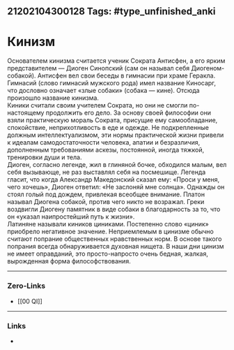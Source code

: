 21202104300128
Tags: #type_unfinished_anki
---
# Кинизм

Основателем кинизма считается ученик Сократа Антисфен, а его ярким представителем — Диоген Синопский (сам он называл себя Диогеном-собакой). Антисфен вел свои беседы в гимнасии при храме Геракла. Гимнасий (слово гимнасий мужского рода) имел название Киносарг, что дословно означает «злые собаки» (собака — кине). Отсюда произошло название кинизма.<br>Киники считали своим учителем Сократа, но они не смогли по-настоящему продолжить его дело. За основу своей философии они взяли практическую мораль Сократа, присущие ему самообладание, спокойствие, неприхотливость в еде и одежде. Не подкрепленные должным интеллектуализмом, эти нормы практической жизни привели к идеалам самодостаточности человека, апатии и безразличия, дополненным требованиями аскезы, постоянной, иногда тяжкой, тренировки души и тела.<br>Диоген, согласно легенде, жил в глиняной бочке, обходился малым, вел себя вызывающе, не раз выставлял себя на посмешище. Легенда гласит, что когда Александр Македонский сказал ему: «Проси у меня, чего хочешь», Диоген ответил: «Не заслоняй мне солнца». Однажды он стоял голый под дождем, привлекая всеобщее внимание. Платон называл Диогена собакой, против чего никто не возражал. Греки воздвигли Диогену памятник в виде собаки в благодарность за то, что он «указал наипростейший путь к жизни».<br>Латиняне называли киников циниками. Постепенно слово «циник» приобрело негативное значение. Неприемлемым в цинизме обычно считают попрание общественных нравственных норм. В основе такого попрания всегда обнаруживается духовная нищета. В наши дни цинизм не имеет оправданий, это просто-напросто очень бедная, жалкая, вырожденная форма философствования.

---
### Zero-Links
- [[00 QI]]
---
### Links
-